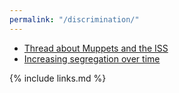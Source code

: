 ```yaml
---
permalink: "/discrimination/"
---
```


-   [Thread about Muppets and the ISS](https://twitter.com/MaryRobinette/status/1180924524424056839)
-   [Increasing segregation over time](https://doi.org/10.1017/S0022050717000079)

{% include links.md %}
